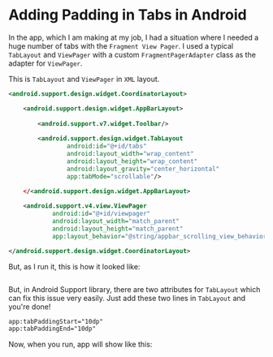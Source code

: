 # Adding Padding in Tabs in Android

In the app, which I am making at my job, I had a situation where I needed a huge number of tabs with the ```Fragment View Pager```. I used a typical ```TabLayout``` and ```ViewPager``` with a custom ```FragmentPagerAdapter``` class as the adapter for ```ViewPager```.

This is ```TabLayout``` and ```ViewPager``` in ```XML``` layout.

```xml
<android.support.design.widget.CoordinatorLayout>

    <android.support.design.widget.AppBarLayout>
    
        <android.support.v7.widget.Toolbar/>
        
        <android.support.design.widget.TabLayout
                android:id="@+id/tabs"
                android:layout_width="wrap_content"
                android:layout_height="wrap_content"
                android:layout_gravity="center_horizontal"
                app:tabMode="scrollable"/>
    
    </<android.support.design.widget.AppBarLayout>

    <android.support.v4.view.ViewPager
            android:id="@+id/viewpager"
            android:layout_width="match_parent"
            android:layout_height="match_parent"
            app:layout_behavior="@string/appbar_scrolling_view_behavior"  />

</android.support.design.widget.CoordinatorLayout>

```

But, as I run it, this is how it looked like:

![]()

But, in Android Support library, there are two attributes for ```TabLayout``` which can fix this issue very easily. Just add these two lines in ```TabLayout``` and you're done!

```xml
app:tabPaddingStart="10dp"
app:tabPaddingEnd="10dp"
```

Now, when you run, app will show like this:

![]()
